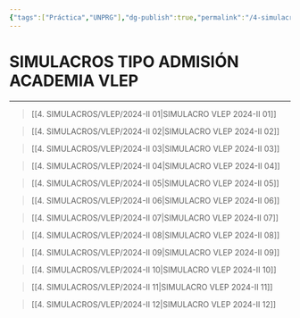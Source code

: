 ```yaml
---
{"tags":["Práctica","UNPRG"],"dg-publish":true,"permalink":"/4-simulacros/vlep/simulacros-academia-vlep/","dgPassFrontmatter":true}
---
```


# SIMULACROS TIPO ADMISIÓN ACADEMIA VLEP
---

>[[4. SIMULACROS/VLEP/2024-II 01\|SIMULACRO VLEP 2024-II 01]]

>[[4. SIMULACROS/VLEP/2024-II 02\|SIMULACRO VLEP 2024-II 02]]

>[[4. SIMULACROS/VLEP/2024-II 03\|SIMULACRO VLEP 2024-II 03]]

>[[4. SIMULACROS/VLEP/2024-II 04\|SIMULACRO VLEP 2024-II 04]]

>[[4. SIMULACROS/VLEP/2024-II 05\|SIMULACRO VLEP 2024-II 05]]

>[[4. SIMULACROS/VLEP/2024-II 06\|SIMULACRO VLEP 2024-II 06]]

>[[4. SIMULACROS/VLEP/2024-II 07\|SIMULACRO VLEP 2024-II 07]]

>[[4. SIMULACROS/VLEP/2024-II 08\|SIMULACRO VLEP 2024-II 08]]

>[[4. SIMULACROS/VLEP/2024-II 09\|SIMULACRO VLEP 2024-II 09]]

>[[4. SIMULACROS/VLEP/2024-II 10\|SIMULACRO VLEP 2024-II 10]]

>[[4. SIMULACROS/VLEP/2024-II 11\|SIMULACRO VLEP 2024-II 11]]

>[[4. SIMULACROS/VLEP/2024-II 12\|SIMULACRO VLEP 2024-II 12]]

